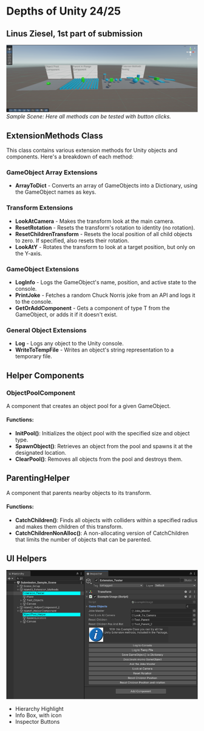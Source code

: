 # Depths of Unity 24/25
## Linus Ziesel, 1st part of submission

![alt text](Images/1.png)
*Sample Scene: Here all methods can be tested with button clicks.*

## ExtensionMethods Class 

This class contains various extension methods for Unity objects and components. Here's a breakdown of each method:

### GameObject Array Extensions

- **ArrayToDict** - Converts an array of GameObjects into a Dictionary, using the GameObject names as keys.

### Transform Extensions

- **LookAtCamera** - Makes the transform look at the main camera.
- **ResetRotation** - Resets the transform's rotation to identity (no rotation).
- **ResetChildrenTransform** - Resets the local position of all child objects to zero. If specified, also resets their rotation.
- **LookAtY** - Rotates the transform to look at a target position, but only on the Y-axis.

### GameObject Extensions

- **LogInfo** - Logs the GameObject's name, position, and active state to the console.
- **PrintJoke** - Fetches a random Chuck Norris joke from an API and logs it to the console.
- **GetOrAddComponent<T>** - Gets a component of type T from the GameObject, or adds it if it doesn't exist.

### General Object Extensions

- **Log** - Logs any object to the Unity console.
- **WriteToTempFile** - Writes an object's string representation to a temporary file.


## Helper Components

### ObjectPoolComponent
A component that creates an object pool for a given GameObject.

#### Functions:

- **InitPool()**: Initializes the object pool with the specified size and object type.
- **SpawnObject()**: Retrieves an object from the pool and spawns it at the designated location.
- **ClearPool()**: Removes all objects from the pool and destroys them.

## ParentingHelper
A component that parents nearby objects to its transform.

#### Functions:

- **CatchChildren()**: Finds all objects with colliders within a specified radius and makes them children of this transform.
- **CatchChildrenNonAlloc()**: A non-allocating version of CatchChildren that limits the number of objects that can be parented.

## UI Helpers
![alt text](Images/2.png)

- Hierarchy Highlight
- Info Box, with icon
- Inspector Buttons

